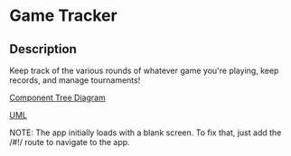 # Game Tracker

## Description
Keep track of the various rounds of whatever game you're playing, keep records,
and manage tournaments!

[Component Tree Diagram](https://docs.google.com/drawings/d/1DG_dqgtQWHeLXfqIMtknesrPujC9SYAroA9EBP0X_3Y/edit?usp=sharing)

[UML](https://docs.google.com/presentation/d/1gLYudLuDtwh5LdDlm-UEN_hdZkvBXSrj26Fje8xR5WQ/edit?usp=sharing)

NOTE: The app initially loads with a blank screen. To fix that, just add the /#!/
route to navigate to the app.

